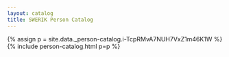 ```yaml
---
layout: catalog
title: SWERIK Person Catalog
---
```

{% assign p = site.data._person-catalog.i-TcpRMvA7NUH7VxZ1m46K1W %}
{% include person-catalog.html p=p %}

